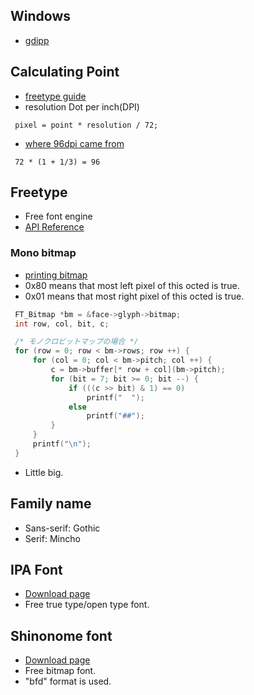 ## Windows
* [gdipp](https://code.google.com/p/gdipp/)

## Calculating Point
* [freetype guide](http://www.freetype.org/freetype2/docs/glyphs/glyphs-2.html)
* resolution Dot per inch(DPI)
```
 pixel = point * resolution / 72;
```
* [where 96dpi came from](http://en.wikipedia.org/wiki/Dots_per_inch#Computer_monitor_DPI_standards)
```
 72 * (1 + 1/3) = 96
```

## Freetype
* Free font engine
* [API Reference](http://www.freetype.org/freetype2/docs/reference/ft2-index.html)

### Mono bitmap
* [printing bitmap](http://ncl.sakura.ne.jp/doc/ja/comp/freetype-memo.html)
* 0x80 means that most left pixel of this octed is true.
* 0x01 means that most right pixel of this octed is true.
```C
 FT_Bitmap *bm = &face->glyph->bitmap;
 int row, col, bit, c;

 /* モノクロビットマップの場合 */
 for (row = 0; row < bm->rows; row ++) {
     for (col = 0; col < bm->pitch; col ++) {
         c = bm->buffer[* row + col](bm->pitch);
         for (bit = 7; bit >= 0; bit --) {
             if (((c >> bit) & 1) == 0)
                 printf("  ");
             else
                 printf("##");
         }
     }
     printf("\n");
 }
```

* Little big.
## Family name
* Sans-serif: Gothic
* Serif: Mincho

## IPA Font
* [Download page](http://ossipedia.ipa.go.jp/ipafont/index.html)
* Free true type/open type font.

## Shinonome font
* [Download page](http://openlab.ring.gr.jp/efont/shinonome/)
* Free bitmap font.
* "bfd" format is used.
